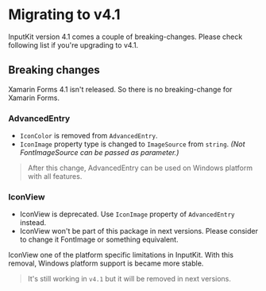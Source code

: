 # Migrating to v4.1
InputKit version 4.1 comes a couple of breaking-changes. Please check following list if you're upgrading to v4.1.

## Breaking changes

Xamarin Forms 4.1 isn't released. So there is no breaking-change for Xamarin Forms.

### AdvancedEntry
- `IconColor` is removed from `AdvancedEntry`.
- `IconImage` property type is changed to `ImageSource` from `string`. _(Not FontImageSource can be passed as parameter.)_

> After this change, AdvancedEntry can be used on Windows platform with all features.

### IconView

- IconView is deprecated. Use `IconImage` property of `AdvancedEntry` instead.
- IconView won't be part of this package in next versions. Please consider to change it FontImage or something equivalent.

IconView one of the platform specific limitations in InputKit. With this removal, Windows platform support is became more stable.


> It's still working in `v4.1` but it will be removed in next versions.